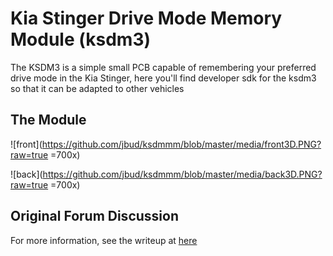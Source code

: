 # Kia Stinger Drive Mode Memory Module (ksdm3)

The KSDM3 is a simple small PCB capable of remembering your preferred drive mode in the Kia Stinger, here you'll find developer sdk for the ksdm3 so that it can be adapted to other vehicles

## The Module

!\[front\](https://github.com/jbud/ksdmmm/blob/master/media/front3D.PNG?raw=true =700x)

!\[back\](https://github.com/jbud/ksdmmm/blob/master/media/back3D.PNG?raw=true =700x)

## Original Forum Discussion

For more information, see the writeup at [here](https://stingerforum.org/threads/diy-guide-drive-mode-memory-module-prototype.18681/)
